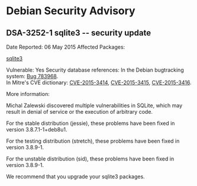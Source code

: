 
Debian Security Advisory
========================


DSA-3252-1 sqlite3 -- security update
-------------------------------------



Date Reported:
06 May 2015
Affected Packages:

[sqlite3](https://packages.debian.org/src:sqlite3)

Vulnerable:
Yes
Security database references:
In the Debian bugtracking system: [Bug 783968](https://bugs.debian.org/cgi-bin/bugreport.cgi?bug=783968).  
In Mitre's CVE dictionary: [CVE-2015-3414](https://security-tracker.debian.org/tracker/CVE-2015-3414), [CVE-2015-3415](https://security-tracker.debian.org/tracker/CVE-2015-3415), [CVE-2015-3416](https://security-tracker.debian.org/tracker/CVE-2015-3416).  

More information:

Michal Zalewski discovered multiple vulnerabilities in SQLite, which
may result in denial of service or the execution of arbitrary code.


For the stable distribution (jessie), these problems have been fixed in
version 3.8.7.1-1+deb8u1.


For the testing distribution (stretch), these problems have been fixed in
version 3.8.9-1.


For the unstable distribution (sid), these problems have been fixed in
version 3.8.9-1.


We recommend that you upgrade your sqlite3 packages.





